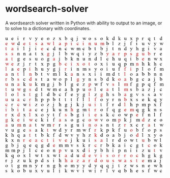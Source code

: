 # wordsearch-solver

A wordsearch solver written in Python with ability to output to an image, or to solve to a dictionary with coordinates.

![Example](/output.jpg)
